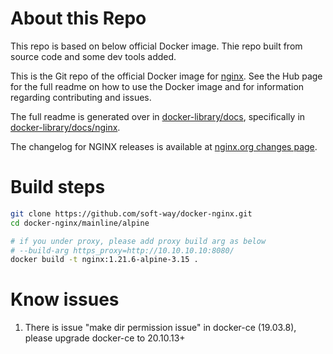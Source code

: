 # About this Repo
This repo is based on below official Docker image. Thie repo built from source code and some dev tools added.

This is the Git repo of the official Docker image for [nginx](https://registry.hub.docker.com/_/nginx/). See the
Hub page for the full readme on how to use the Docker image and for information
regarding contributing and issues.

The full readme is generated over in [docker-library/docs](https://github.com/docker-library/docs),
specifically in [docker-library/docs/nginx](https://github.com/docker-library/docs/tree/master/nginx).

The changelog for NGINX releases is available at [nginx.org changes page](https://nginx.org/en/CHANGES).


# Build steps
```bash
git clone https://github.com/soft-way/docker-nginx.git
cd docker-nginx/mainline/alpine

# if you under proxy, please add proxy build arg as below
# --build-arg https_proxy=http://10.10.10.10:8080/
docker build -t nginx:1.21.6-alpine-3.15 .
```

# Know issues
1. There is issue "make dir permission issue" in docker-ce (19.03.8), please upgrade docker-ce to 20.10.13+
